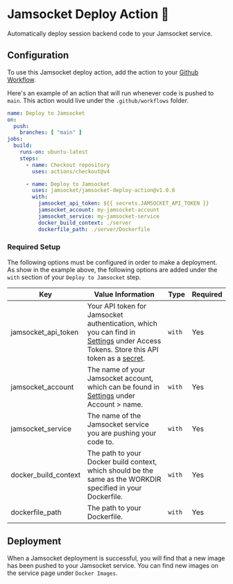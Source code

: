 # Jamsocket Deploy Action 🚀

Automatically deploy session backend code to your Jamsocket service.

## Configuration

To use this Jamsocket deploy action, add the action to your [Github Workflow](https://docs.github.com/en/actions/using-workflows/creating-starter-workflows-for-your-organization#creating-a-starter-workflow).

Here's an example of an action that will run whenever code is pushed to `main`. This action would live under the `.github/workflows` folder.

```yaml
name: Deploy to Jamsocket
on:
  push:
    branches: [ "main" ]
jobs:
  build:
    runs-on: ubuntu-latest
    steps:
      - name: Checkout repository
        uses: actions/checkout@v4

      - name: Deploy to Jamsocket
        uses: jamsocket/jamsocket-deploy-action@v1.0.0
        with:
          jamsocket_api_token: ${{ secrets.JAMSOCKET_API_TOKEN }}
          jamsocket_account: my-jamsocket-account
          jamsocket_service: my-jamsocket-service
          docker_build_context: ./server
          dockerfile_path: ./server/Dockerfile
```

### Required Setup

The following options must be configured in order to make a deployment. As show in the example above, the following options are added under the `with` section of your `Deploy to Jamsocket` step.

| Key | Value Information | Type| Required |
|----------|----------|----------|----------|
| jamsocket_api_token | Your API token for Jamsocket authentication, which you can find in [Settings](https://app.jamsocket.com/settings) under Access Tokens. Store this API token as a [secret](https://docs.github.com/en/actions/security-guides/using-secrets-in-github-actions#creating-encrypted-secrets).  | `with` | Yes |
| jamsocket_account | The name of your Jamsocket account, which can be found in [Settings](https://app.jamsocket.com/settings) under Account > name. | `with`| Yes |
| jamsocket_service | The name of the Jamsocket service you are pushing your code to. | `with` | Yes |
| docker_build_context | The path to your Docker build context, which should be the same as the WORKDIR specified in your Dockerfile. | `with` | Yes |
| dockerfile_path | The path to your Dockerfile. | `with` | Yes |

## Deployment

When a Jamsocket deployment is successful, you will find that a new image has been pushed to your Jamsocket service. You can find new images on the service page under `Docker Images`.
